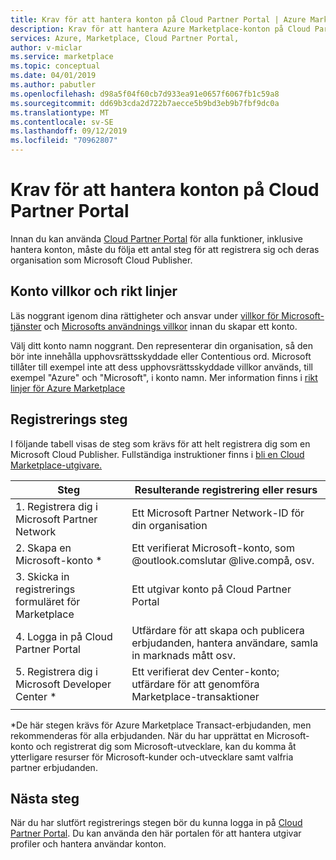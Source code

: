 ```yaml
---
title: Krav för att hantera konton på Cloud Partner Portal | Azure Marketplace
description: Krav för att hantera Azure Marketplace-konton på Cloud Partner Portal.
services: Azure, Marketplace, Cloud Partner Portal,
author: v-miclar
ms.service: marketplace
ms.topic: conceptual
ms.date: 04/01/2019
ms.author: pabutler
ms.openlocfilehash: d98a5f04f60cb7d933ea91e0657f6067fb1c59a8
ms.sourcegitcommit: dd69b3cda2d722b7aecce5b9bd3eb9b7fbf9dc0a
ms.translationtype: MT
ms.contentlocale: sv-SE
ms.lasthandoff: 09/12/2019
ms.locfileid: "70962807"
---
```

# <a name="prerequisites-for-managing-accounts-on-the-cloud-partner-portal"></a>Krav för att hantera konton på Cloud Partner Portal 

Innan du kan använda [Cloud Partner Portal](https://cloudpartner.azure.com/) för alla funktioner, inklusive hantera konton, måste du följa ett antal steg för att registrera sig och deras organisation som Microsoft Cloud Publisher.


## <a name="account-terms-and-guidelines"></a>Konto villkor och rikt linjer

Läs noggrant igenom dina rättigheter och ansvar under [villkor för Microsoft-tjänster](https://www.microsoft.com/servicesagreement) och [Microsofts användnings villkor](https://www.microsoft.com/us-en/legal/intellectualproperty/copyright/default.aspx) innan du skapar ett konto.  

Välj ditt konto namn noggrant.  Den representerar din organisation, så den bör inte innehålla upphovsrättsskyddade eller Contentious ord.  Microsoft tillåter till exempel inte att dess upphovsrättsskyddade villkor används, till exempel "Azure" och "Microsoft", i konto namn.  Mer information finns i [rikt linjer för Azure Marketplace](https://docs.microsoft.com/azure/marketplace/guidelines)


## <a name="registration-steps"></a>Registrerings steg

I följande tabell visas de steg som krävs för att helt registrera dig som en Microsoft Cloud Publisher.  Fullständiga instruktioner finns i [bli en Cloud Marketplace-utgivare.](https://docs.microsoft.com/azure/marketplace/become-publisher
) 


|                   Steg                   |  Resulterande registrering eller resurs                     |
|                  ------                  |  -----------------------------------                    |
| 1. Registrera dig i Microsoft Partner Network |  Ett Microsoft Partner Network-ID för din organisation |
| 2. Skapa en Microsoft-konto *           |  Ett verifierat Microsoft-konto, som @outlook.comslutar @live.compå, osv. |
| 3. Skicka in registrerings formuläret för Marketplace | Ett utgivar konto på Cloud Partner Portal      |
| 4. Logga in på Cloud Partner Portal        | Utfärdare för att skapa och publicera erbjudanden, hantera användare, samla in marknads mått osv. |
| 5. Registrera dig i Microsoft Developer Center * | Ett verifierat dev Center-konto; utfärdare för att genomföra Marketplace-transaktioner  |
|   |   |

\*De här stegen krävs för Azure Marketplace Transact-erbjudanden, men rekommenderas för alla erbjudanden.  När du har upprättat en Microsoft-konto och registrerat dig som Microsoft-utvecklare, kan du komma åt ytterligare resurser för Microsoft-kunder och-utvecklare samt valfria partner erbjudanden.  


## <a name="next-steps"></a>Nästa steg

När du har slutfört registrerings stegen bör du kunna logga in på [Cloud Partner Portal](https://cloudpartner.azure.com/).  Du kan använda den här portalen för att hantera utgivar profiler och hantera användar konton.
